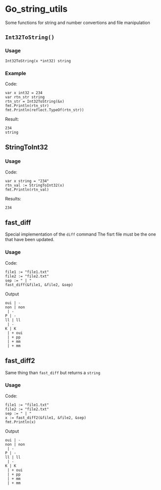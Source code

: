 # Go_string_utils

Some functions for string and number convertions and file manipulation

## `Int32ToString()`

### Usage

`Int32ToString(x *int32) string`

### Example

Code: 

```
var x int32 = 234
var rtn_str string
rtn_str = Int32ToString(&x)
fmt.Println(rtn_str)
fmt.Println(reflect.TypeOf(rtn_str))
```

Result:

```
234
string
```

## StringToInt32

### Usage

Code: 

```
var x string = "234"
rtn_val := StringToInt32(x)
fmt.Println(rtn_val)
```

Results:

```
234
```

## fast_diff

Special implementation of the `diff` command
The fisrt file must be the one that have been updated.

### Usage

Code:

```
file1 := "file1.txt"
file2 := "file2.txt"
sep := " | "
fast_diff(&file1, &file2, &sep)
```

Output

```
oui | -
non | non
 | -
P | -
ll | ll
 | -
K | K
 | + oui
 | + pp
 | + mm
 | + mm
```

## fast_diff2

Same thing than `fast_diff` but returns a `string`

### Usage

Code:

```
file1 := "file1.txt"
file2 := "file2.txt"
sep := " | "
x := fast_diff2(&file1, &file2, &sep)
fmt.Println(x)
```

Output

```
oui | -
non | non
 | -
P | -
ll | ll
 | -
K | K
 | + oui
 | + pp
 | + mm
 | + mm
```



